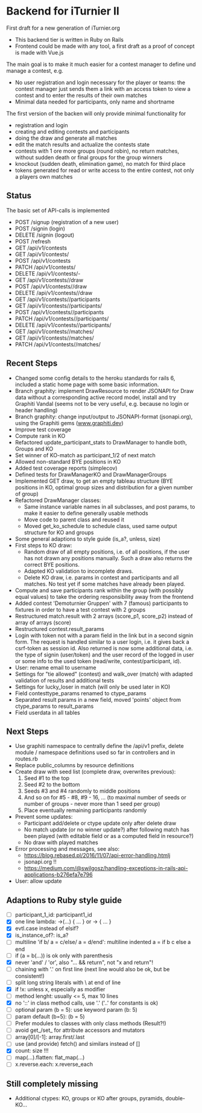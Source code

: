 # Backend for iTurnier II

First draft for a new generation of iTurnier.org
- This backend tier is written in Ruby on Rails
- Frontend could be made with any tool, a first draft as a proof of concept is made with Vue.js

The main goal is to make it much easier for a contest manager to define und manage a contest, e.g.
- No user registration and login necessary for the player or teams: the contest manager just sends them a link with an access token to view a contest and to enter the results of their own matches
- Minimal data needed for participants, only name and shortname

The first version of the backen will only provide minimal functionality for
- registration and login
- creating and editing contests and participants
- doing the draw and generate all matches
- edit the match results and actualize the contests state
- contests with 1 ore more groups (round robin), no return matches, without sudden death or final groups for the group winners
- knockout (sudden death, elimination game), no match for third place
- tokens generated for read or write access to the entire contest, not only a players own matches

## Status
The basic set of API-calls is implemented
- POST /signup (registration of a new user)
- POST /signin (login)
- DELETE /signin (logout)
- POST /refresh
- GET /api/v1/contests
- GET /api/v1/contests/<id>
- POST /api/v1/contests
- PATCH /api/v1/contests/<id>
- DELETE /api/v1/contests/<id>-
- GET /api/v1/contests/<id>/draw
- POST /api/v1/contests/<id>/draw
- DELETE /api/v1/contests/<id>/draw
- GET /api/v1/contests/<id>/participants
- GET /api/v1/contests/<id>/participants/<id>
- POST /api/v1/contests/<id>/participants
- PATCH /api/v1/contests/<id>/participants/<id>
- DELETE /api/v1/contests/<id>/participants/<id>
- GET /api/v1/contests/<id>/matches/
- GET /api/v1/contests/<id>/matches/<id>
- PATCH /api/v1/contests/<id>/matches/<id>

## Recent Steps
- Changed some config details to the heroku standards for rails 6, included a static home page with some basic information.
- Branch graphity: implement DrawResource to render JSONAPI for Draw data without a corresponding active record model, install and try Graphiti Vandal (seems not to be very useful, e.g. because no login or header handling)
- Branch graphity: change input/output to JSONAPI-format (jsonapi.org), using the Graphiti gems (www.graphiti.dev)
- Improve test coverage
- Compute rank in KO
- Refactored update_participant_stats to DrawManager to handle both, Groups and KO
- Set winner of KO-match as participant_1/2 of next match
- Allowed non-standard BYE positions in KO
- Added test coverage reports (simplecov)
- Defined tests for DrawManagerKO and DrawManagerGroups
- Implemented GET draw, to get an empty tableau structure (BYE positions in KO, optimal group sizes and distribution for a given number of group)
- Refactored DrawManager classes:
  - Same instance variable names in all subclasses, and post params, to make it easier to define generally usable methods
  - Move code to parent class and reused it
  - Moved get_ko_schedule to schedule class, used same output structure for KO and groups
- Some general adaptions to style guide (is_a?, unless, size)
- First steps to KO draw:
  - Random draw of all empty positions, i.e. of all positions, if the user has not drawn any positions manually. Such a draw also returns the correct BYE positions.
  - Adapted KO validation to incomplete draws.
  - Delete KO draw, i.e. params in contest and participants and all matches. No test yet if some matches have already been played.
- Compute and save participants rank within the group (with possibly equal values) to take the ordering responsibility away from the frontend
- Added contest 'Demoturnier Gruppen' with 7 (famous) participants to fixtures in order to have a test contest with 2 groups
- Restructured match.result with 2 arrays (score_p1, score_p2) instead of array of arrays (score)
- Restructured contest.result_params
- Login with token not with a param field in the link but in a second signin form. The request is handled similar to a user login, i.e. it gives back a csrf-token as session id.
Also returned is now some additional data, i.e. the type of signin (user/token) and the user record of the logged in user or some info to the used token (read/write, contest/participant, id).
- User: rename email to username
- Settings for "tie allowed" (contest) and walk_over (match) with adapted validation of results and additional tests
- Settings for lucky_loser in match (will only be used later in KO)
- Field contesttype_params renamed to ctype_params
- Separated result params in a new field, moved 'points' object from ctype_params to result_params
- Field userdata in all tables

## Next Steps
- Use graphiti namespace to centrally define the /api/v1 prefix, delete module / namespace definitions used so far in controllers and in routes.rb
- Replace public_columns by resource definitions
- Create draw with seed list (complete draw, overwrites previous):
    1. Seed #1 to the top
    2. Seed #2 to the bottom
    3. Seeds #3 and #4 randomly to middle positions
    4. And so on for #5 - #8, #9 - 16, ... (to maximal number of seeds or number of groups - never more than 1 seed per group)
    5. Place eventually remaining participants randomly
- Prevent some updates:
    - Participant add/delete or ctype update only after delete draw
    - No match update (or no winner update?) after following match has been played (with editable field or as a computed field in resource?)
    - No draw with played matches
- Error processing and messages, see also:
    - https://blog.rebased.pl/2016/11/07/api-error-handling.htmlj
    - jsonapi.org !!
    - https://medium.com/@swilgosz/handling-exceptions-in-rails-api-applications-b276efa7e796
- User: allow update

## Adaptions to Ruby style guide
- [ ] participant_1_id: participant1_id
- [x] one line lambda: ->(...) { ... } or -> { ... }
- [x] evtl.case instead of elsif?
- [x] is_instance_of?: is_a?
- [ ] multiline 'if b/  a = c/else/  a = d/end':
  multiline indented
  a = if b
        c
      else
        a
      end
- [ ] if (a = b(...)) is ok only with parenthesis
- [x] never 'and' / 'or', also "... && return", not "x and return"!
- [ ] chaining with '.' on first line (next line would also be ok, but be consistent!)
- [ ] split long string literals with \ at end of line
- [x] if !x: unless x, especially as modifier
- [ ] method lenght: usually <= 5, max 10 lines
- [x] no '::' in class method calls, use '.' ('..' for constants is ok)
- [ ] optional param (b = 5): use keyword param (b: 5)
- [ ] param default (b=5): (b = 5)
- [ ] Prefer modules to classes with only class methods (Result?!)
- [ ] avoid get_/set_ for attribute accessors and mutators
- [ ] array[0]/[-1]: array.first/.last
- [ ] use (and provide) fetch() and similars instead of []
- [x] count: size !!!
- [ ] map(...).flatten: flat_map(...)
- [ ] x.reverse.each: x.reverse_each

## Still completely missing
- Additional ctypes: KO, groups or KO after groups, pyramids, double-KO...
